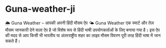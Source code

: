 # Guna-weather-ji
🌦️ Guna Weather – आपकी अपनी हिंदी मौसम ऐप 🌤️  Guna Weather एक स्मार्ट और तेज़ मौसम जानकारी देने वाला ऐप है जो विशेष रूप से हिंदी भाषी उपयोगकर्ताओं के लिए बनाया गया है। इस ऐप की मदद से आप किसी भी भारतीय या अंतरराष्ट्रीय शहर का लाइव मौसम विवरण पूरी तरह हिंदी भाषा में जान सकते हैं।
